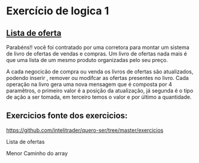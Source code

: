 # Exercício de logica 1
## <a href="https://github.com/AdamantiumRabbit/exerc-cio-de-logica1/blob/main/Lista%20de%20ofertas">Lista de oferta</a>
Parabéns!! você foi contratado por uma corretora para montar um sistema de livro de ofertas de vendas e compras.
Um livro de ofertas nada mais é que uma lista de um mesmo produto organizadas pelo seu preço.

A cada negocicão de compra ou venda os livros de ofertas são atualizados, podendo inserir , remover ou modifcar as ofertas presentes no livro. Cada operação na livro gera uma nova mensagem que é composta por 4 paramêtros, o primeiro valor é a posição da atualização, já segunda é o tipo de ação a ser tomada, em terceiro temos o valor e por último a quantidade.

## Exercicios fonte dos exercicios:
https://github.com/intelitrader/quero-ser/tree/master/exercicios
  
Lista de ofertas  

Menor Caminho do array
